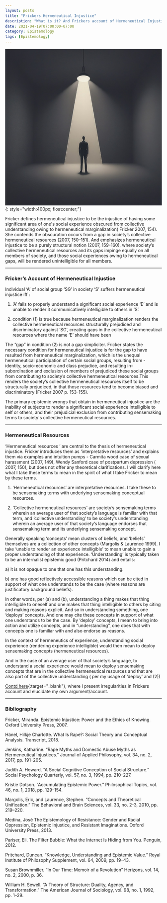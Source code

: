 ```yaml
---
layout: posts
title: "Frickers Hermeneutical Injustice"
description: "What is it? And Frickers account of Hermeneutical Injustice"
date: 2021-04-19T07:00:00-07:00
category: Epistemology
tags: [Epistemology]
---
```

![TE image](/images/herm.jfif){: style="width:400px; float:center;"}

Fricker defines hermeneutical injustice to be the injustice of having some significant area of one's social experience obscured from collective understanding owing to hermeneutical marginalization( Fricker 2007, 154). 
She contends the obscuration occurs from a gap in society’s collective hermeneutical resources (2007, 150–151). And emphasizes hermeneutical injustice to be a purely structural notion (2007, 159-160), where society’s collective hermeneutical resources and its gaps impinge equally on all members of society, and those social experiences owing to hermeneutical gaps, will be rendered unintelligible for all members.

---

### Fricker’s Account of Hermeneutical Injustice 

Individual ‘A’ of social group ‘SG’ in society ‘S’ suffers hermeneutical injustice iff :

1) ‘A’ fails to properly understand a significant social experience ‘E’ and is unable to render it communicatively intelligible to others in ‘S’.

2) condition (1) is true because hermeneutical marginalization renders the collective hermeneutical resources structurally prejudiced and discriminatory against ‘SG’, creating gaps in the collective hermeneutical resources where the name ‘E’ should have been

The “gap” in condition (2) is not a gap simpliciter. Fricker states the necessary condition for hermeneutical injustice is for the gap to have resulted from hermeneutical marginalization, which is the unequal hermeneutical participation of certain social groups, resulting from - identity, socio-economic and class prejudice, and resulting in- subordination and exclusion of members of prejudiced these social groups from contributing to society’s collective hermeneutical resources.This renders the society’s collective hermeneutical resources itself to be structurally prejudiced, in that those resources tend to become biased and discriminatory  (Fricker 2007 p. 153-155).

The primary epistemic wrongs that obtain in hermeneutical injustice are the inability of subjects to render a significant social experience intelligible to self or others, and their prejudicial exclusion from contributing sensemaking terms to society's collective hermeneutical resources.

---

### Hermeneutical Resources

‘Hermeneutical resources ’ are central to the thesis of hermeneutical injustice. Fricker introduces them as ‘interpretative resources’ and explains them via examples and intuition pumps - Carmita wood case of sexual harassment (2007, 149), Wendy Sanford case of postpartum depression ( 2007, 150), but does not offer any theoretical clarifications. I will clarify here what I take these terms to mean in the spirit of what I take Fricker to mean by these terms.

1) ‘Hermeneutical resources’  are interpretative resources. I take these to be sensemaking terms with underlying sensemaking conceptual resources.
   
2) ‘Collective hermeneutical resources’ are society’s sensemaking terms wherein an average user of that society’s language is familiar with that term, and ‘collective understanding’ to be society’s understanding wherein an average user of that society’s language endorses that sensemaking term and its underlying sensemaking concept.

Generally speaking ‘concepts’ mean clusters of beliefs, and ‘beliefs’ themselves are a collection of other concepts (Margolis & Laurence 1999). I take ‘unable to render an experience intelligible’ to mean unable to gain a proper understanding of that experience. ‘Understanding’ is typically taken to be an internalist epistemic good (Pritchard 2014) and entails:

a) it is not opaque to one that one has this understanding.

b) one has good reflectively accessible reasons which can be cited in support of what one understands to be the case (where reasons are justificatory background beliefs).

In other words, per (a) and (b), understanding a thing makes that thing intelligible to oneself and one makes that thing intelligible to others by citing and making reasons explicit. And so in understanding something,  one ‘deploys’ concepts. And one may cite these concepts in support of what one understands to be the case. By ‘deploy’ concepts, I mean to bring into action and utilize concepts, and in “understanding”, one does that with concepts one is familiar with and also endorse as reasons.

In the context of hermeneutics of experience, understanding social experience (rendering experience intelligible) would then mean to deploy sensemaking concepts (hermeneutical resources). 

And in the case of an average user of that society’s language, to understand a social experience would mean to deploy sensemaking concepts that are in the collective hermeneutical resources and that are also part of the collective understanding ( per my usage of ‘deploy’ and (2))

 [Contd here](https://perrin-ay.github.io/epistemology/2021/05/15/Hermeneutical-Injustice-More-than-gaps-in-our-collective-understanding.html){:target="_blank"}, where I present irregularities in Frickers account and elucidate my own argument/account.

---

### Bibliography

Fricker, Miranda. Epistemic Injustice: Power and the Ethics of Knowing. Oxford University Press, 2007.

Hänel, Hilkje Charlotte. What Is Rape?: Social Theory and Conceptual Analysis. Transcript, 2018.

Jenkins, Katharine. “Rape Myths and Domestic Abuse Myths as Hermeneutical Injustices.” Journal of Applied Philosophy, vol. 34, no. 2, 2017, pp. 191–205.

Judith A. Howard. “A Social Cognitive Conception of Social Structure.” Social Psychology Quarterly, vol. 57, no. 3, 1994, pp. 210–227.

Kristie Dotson. “Accumulating Epistemic Power.” Philosophical Topics, vol. 46, no. 1, 2018, pp. 129–154.

Margolis, Eric, and Laurence, Stephen. “Concepts and Theoretical Unification.” The Behavioral and Brain Sciences, vol. 33, no. 2-3, 2010, pp. 219–220.

Medina, José The Epistemology of Resistance: Gender and Racial Oppression, Epistemic Injustice, and Resistant Imaginations. Oxford University Press, 2013.

Pariser, Eli. The Filter Bubble: What the Internet Is Hiding from You. Penguin, 2012.

Pritchard, Duncan. “Knowledge, Understanding and Epistemic Value.” Royal Institute of Philosophy Supplement, vol. 64, 2009, pp. 19–43.

Susan Brownmiller. “In Our Time: Memoir of a Revolution” Herizons, vol. 14, no. 2, 2000, p. 36.

William H. Sewell. “A Theory of Structure: Duality, Agency, and Transformation.” The American Journal of Sociology, vol. 98, no. 1, 1992, pp. 1–29.



